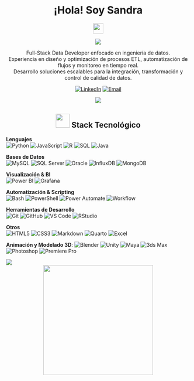 <div align="center">

# ¡Hola! Soy Sandra
<img src="https://media.giphy.com/media/hvRJCLFzcasrR4ia7z/giphy.gif" width="28">

<p align="center">
  <a href="https://github.com/scaeiroo"><img src="https://readme-typing-svg.herokuapp.com/?lines=Full-Stack+Data+Developer;Ingenier%C3%ADa+de+Datos;ETL+%26+Automatizaci%C3%B3n;Siempre+aprendiendo&font=Fira%20Code&center=true&width=440&height=45&color=5BCDEC&vCenter=true&size=22&pause=1000"></a>
</p>

<p align="center">
Full-Stack Data Developer enfocado en ingeniería de datos.<br/>
Experiencia en diseño y optimización de procesos ETL, automatización de flujos y monitoreo en tiempo real.<br/>
Desarrollo soluciones escalables para la integración, transformación y control de calidad de datos.
</p>

[![LinkedIn](https://img.shields.io/badge/LinkedIn-Conectar-0077B5?style=for-the-badge&logo=linkedin&logoColor=white)](https://www.linkedin.com/in/sandra-caeiro-pires-3547b3293/)
[![Email](https://img.shields.io/badge/Email-Contacto-D14836?style=for-the-badge&logo=gmail&logoColor=white)](mailto:sandracapi03@gmail.com)

<img src="https://user-images.githubusercontent.com/73097560/115834477-dbab4500-a447-11eb-908a-139a6edaec5c.gif">

</div>

<div align="center">

## <img src="https://media.giphy.com/media/WUlplcMpOCEmTGBtBW/giphy.gif" width="38">  Stack Tecnológico

</div>

**Lenguajes**  
![Python](https://img.shields.io/badge/Python-3776AB?style=for-the-badge&logo=python&logoColor=white)
![JavaScript](https://img.shields.io/badge/JavaScript-F7DF1E?style=for-the-badge&logo=javascript&logoColor=black)
![R](https://img.shields.io/badge/R-276DC3?style=for-the-badge&logo=r&logoColor=white)
![SQL](https://img.shields.io/badge/SQL-4479A1?style=for-the-badge&logo=postgresql&logoColor=white)
![Java](https://img.shields.io/badge/Java-ED8B00?style=for-the-badge&logo=openjdk&logoColor=white)

**Bases de Datos**  
![MySQL](https://img.shields.io/badge/MySQL-4479A1?style=for-the-badge&logo=mysql&logoColor=white)
![SQL Server](https://img.shields.io/badge/SQL_Server-CC2927?style=for-the-badge&logo=microsoft-sql-server&logoColor=white)
![Oracle](https://img.shields.io/badge/Oracle-F80000?style=for-the-badge&logo=oracle&logoColor=white)
![InfluxDB](https://img.shields.io/badge/InfluxDB-22ADF6?style=for-the-badge&logo=influxdb&logoColor=white)
![MongoDB](https://img.shields.io/badge/MongoDB-47A248?style=for-the-badge&logo=mongodb&logoColor=white)

**Visualización & BI**  
![Power BI](https://img.shields.io/badge/Power_BI-F2C811?style=for-the-badge&logo=power-bi&logoColor=black)
![Grafana](https://img.shields.io/badge/Grafana-F46800?style=for-the-badge&logo=grafana&logoColor=white)

**Automatización & Scripting**  
![Bash](https://img.shields.io/badge/Bash-4EAA25?style=for-the-badge&logo=gnu-bash&logoColor=white)
![PowerShell](https://img.shields.io/badge/PowerShell-5391FE?style=for-the-badge&logo=powershell&logoColor=white)
![Power Automate](https://img.shields.io/badge/Power_Automate-0066FF?style=for-the-badge&logo=power-automate&logoColor=white)
![Workflow](https://img.shields.io/badge/Workflow-FF6F61?style=for-the-badge&logo=n8n&logoColor=white)    

**Herramientas de Desarrollo**  
![Git](https://img.shields.io/badge/Git-F05032?style=for-the-badge&logo=git&logoColor=white)
![GitHub](https://img.shields.io/badge/GitHub-181717?style=for-the-badge&logo=github&logoColor=white)
![VS Code](https://img.shields.io/badge/VS_Code-007ACC?style=for-the-badge&logo=visual-studio-code&logoColor=white)
![RStudio](https://img.shields.io/badge/RStudio-75AADB?style=for-the-badge&logo=rstudio&logoColor=white)


**Otros**  
![HTML5](https://img.shields.io/badge/HTML5-E34F26?style=for-the-badge&logo=html5&logoColor=white)
![CSS3](https://img.shields.io/badge/CSS3-1572B6?style=for-the-badge&logo=css3&logoColor=white)
![Markdown](https://img.shields.io/badge/Markdown-000000?style=for-the-badge&logo=markdown&logoColor=white)
![Quarto](https://img.shields.io/badge/Quarto-75AADB?style=for-the-badge&logo=quarto&logoColor=white)
![Excel](https://img.shields.io/badge/Excel-217346?style=for-the-badge&logo=microsoft-excel&logoColor=white)


**Animación y Modelado 3D**:
![Blender](https://img.shields.io/badge/Blender-E57934?style=for-the-badge&logo=blender&logoColor=white)
![Unity](https://img.shields.io/badge/Unity-000000?style=for-the-badge&logo=unity&logoColor=white)
![Maya](https://img.shields.io/badge/Maya-00B4E4?style=for-the-badge&logo=autodesk-maya&logoColor=white)
![3ds Max](https://img.shields.io/badge/3ds%20Max-0085CF?style=for-the-badge&logo=autodesk-3ds-max&logoColor=white)
![Photoshop](https://img.shields.io/badge/Photoshop-31A8FF?style=for-the-badge&logo=adobe-photoshop&logoColor=white)
![Premiere Pro](https://img.shields.io/badge/Premiere%20Pro-9999FF?style=for-the-badge&logo=adobe-premiere-pro&logoColor=white)


<img src="https://user-images.githubusercontent.com/73097560/115834477-dbab4500-a447-11eb-908a-139a6edaec5c.gif">

<div align="center">

<img src="https://media.giphy.com/media/v1.Y2lkPTc5MGI3NjExdXJzNzJ6eGZ6NHF4M2ZoeTVzOXZlbW00dndwYXNxNWxmdGYwZTk0YiZlcD12MV9zdGlja2Vyc19zZWFyY2gmY3Q9dHM/hS42TuYYnANLFR9IRQ/giphy.gif" width="300">
